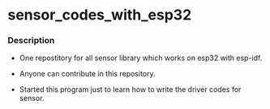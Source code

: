 # sensor_codes_with_esp32

### Description
* One repostitory for all sensor library which works on esp32 with esp-idf.
* Anyone can contribute in this repository.

* Started this program just to learn how to write the driver codes for sensor.



